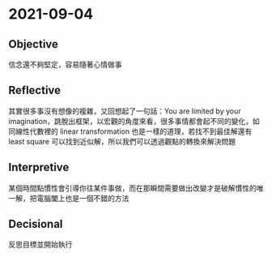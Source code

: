 # 2021-09-04

## Objective

信念還不夠堅定，容易隨著心情做事

## Reflective

其實很多事沒有想像的複雜，又回想起了一句話：You are limited by your imagination，跳脫出框架，以宏觀的角度來看，很多事情都會起不同的變化，如同線性代數裡的 linear transformation 也是一樣的道理，若找不到最佳解還有 least square 可以找到近似解，所以我們可以透過觀點的轉換來解決問題

## Interpretive

某個時間點慣性會引導你往某件事做，而在那瞬間需要做出改變才是破解慣性的唯一解，把電腦闔上也是一個不錯的方法

## Decisional

反思目標並開始執行
